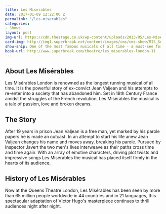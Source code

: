 ```yaml
---
title: Les Miserables
date: 2017-01-09 12:22:00 Z
permalink: "/les-miserables"
categories:
- Shows
layout: post
img-url: https://cdn.thestage.co.uk/wp-content/uploads/2013/05/Les-Miserables-Barbican-573.jpg
card-img: http://img1.superbreak.net/content/images/cms/cms-show/MIS_Superbreak_Branding_257x187.jpg
show-snip: One of the most famous musicals of all time - a must-see for everyone.
book-url: http://www.superbreak.com/theatre/les_miserables-london-11
---
```


## About Les Misérables

Les Misérables London is renowned as the longest running musical of all time. It is the powerful story of ex-convict Jean Valjean and his attempts to re-enter into a society that has abandoned him. Set in 19th Century France amidst the struggles of the French revolution, Les Misérables the musical is a tale of passion, love and broken dreams.

## The Story

After 19 years in prison Jean Valjean is a free man, yet marked by his parole papers he is made an outcast. In an attempt to start his life anew Jean Valjean changes his name and moves away, breaking his parole. Pursued by Inspector Javert the two men's lives interweave as their paths cross time and time again. With an array of emotive characters, driving plot twists and impressive songs Les Misérables the musical has placed itself firmly in the hearts of its audience.

## History of Les Misérables

Now at the Queens Theatre London, Les Misérables has been seen by more than 65 million people worldwide in 44 countries and in 21 languages, this spectacular adaptation of Victor Hugo's masterpiece continues to thrill audiences night after night.
